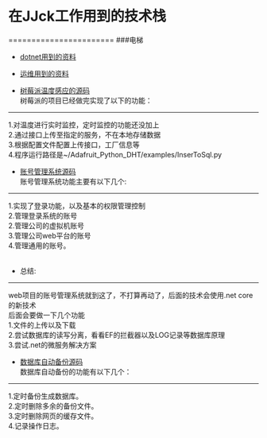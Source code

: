 # 在JJck工作用到的技术栈<br>
=======================
###电梯<br>
* [dotnet用到的资料](https://github.com/yellowaug/jjck/blob/master/.net%E7%94%A8%E5%88%B0%E7%9A%84%E8%B5%84%E6%96%99.txt)<br>

* [运维用到的资料](https://github.com/yellowaug/jjck/blob/master/%E5%B7%A5%E4%BD%9C%E6%97%A5%E5%B8%B8.txt)<br>

* [树莓派温度感应的源码](https://github.com/yellowaug/jjck/tree/home/Adafruit_Python_DHT)<br>
树莓派的项目已经做完实现了以下的功能：
---------------------------------
1.对温度进行实时监控，定时监控的功能还没加上<br>
2.通过接口上传至指定的服务，不在本地存储数据<br>
3.根据配置文件配置上传接口，工厂信息等<br>
4.程序运行路径是~/Adafruit_Python_DHT/examples/InserToSql.py<br>

* [账号管理系统源码](https://github.com/yellowaug/jjck/tree/home/JJCKManager)<br>
账号管理系统功能主要有以下几个:
---------------------------
1.实现了登录功能，以及基本的权限管理控制<br>
2.管理登录系统的账号<br>
2.管理公司的虚拟机账号<br>
3.管理公司web平台的账号<br>
4.管理通用的账号。<br>
<br>
* 总结:
---------------------------
web项目的账号管理系统就到这了，不打算再动了，后面的技术会使用.net core的新技术<br>
后面会要做一下几个功能<br>
1.文件的上传以及下载<br>
2.尝试数据库的读写分离，看看EF的拦截器以及LOG记录等数据库原理<br>
3.尝试.net的微服务解决方案<br>




* [数据库自动备份源码](https://github.com/yellowaug/jjck/tree/home/JJCKsqlback)<br>
数据库自动备份的功能有以下几个：
---------------------------
1.定时备份生成数据库。<br>
2.定时删除多余的备份文件。<br>
3.定时删除网页的缓存文件。<br>
4.记录操作日志。<br>


